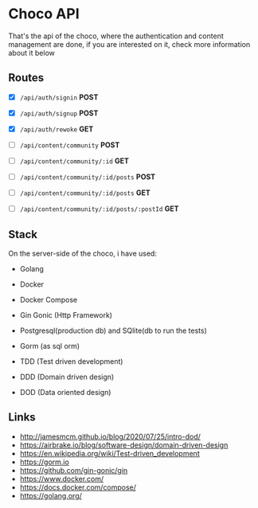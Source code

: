 # Choco API
That's the api of the choco, where the authentication and content management are done, if you are interested on it, check more information about it below

## Routes
- [x] `/api/auth/signin` <strong>POST</strong>
- [x] `/api/auth/signup` <strong>POST</strong>
- [x] `/api/auth/rewoke` <strong>GET</strong>

- [ ] `/api/content/community` <strong>POST</strong>
- [ ] `/api/content/community/:id` <strong>GET</strong>
- [ ] `/api/content/community/:id/posts` <strong>POST</strong>
- [ ] `/api/content/community/:id/posts` <strong>GET</strong>
- [ ] `/api/content/community/:id/posts/:postId` <strong>GET</strong>

## Stack
On the server-side of the choco, i have used:

- Golang

- Docker
- Docker Compose

- Gin Gonic (Http Framework)

- Postgresql(production db) and SQlite(db to run the tests)
- Gorm (as sql orm)

- TDD (Test driven development)
- DDD (Domain driven design)
- DOD (Data oriented design)


## Links
- http://jamesmcm.github.io/blog/2020/07/25/intro-dod/
- https://airbrake.io/blog/software-design/domain-driven-design
- https://en.wikipedia.org/wiki/Test-driven_development
- https://gorm.io
- https://github.com/gin-gonic/gin
- https://www.docker.com/
- https://docs.docker.com/compose/
- https://golang.org/
